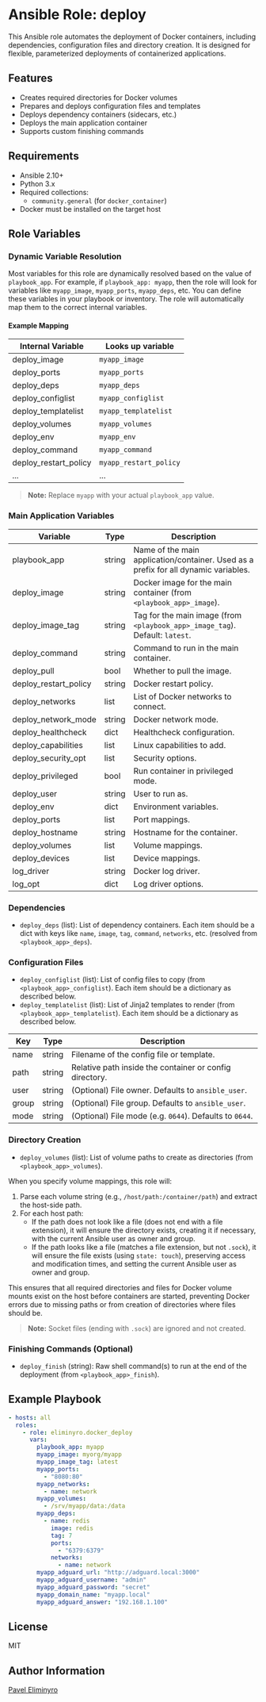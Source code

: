 # Ansible Role: deploy

This Ansible role automates the deployment of Docker containers, including
dependencies, configuration files and directory creation. It is designed for
flexible, parameterized deployments of containerized applications.

## Features

- Creates required directories for Docker volumes
- Prepares and deploys configuration files and templates
- Deploys dependency containers (sidecars, etc.)
- Deploys the main application container
- Supports custom finishing commands

## Requirements

- Ansible 2.10+
- Python 3.x
- Required collections:
  - `community.general` (for `docker_container`)
- Docker must be installed on the target host

## Role Variables

### Dynamic Variable Resolution

Most variables for this role are dynamically resolved based on the value of
`playbook_app`. For example, if `playbook_app: myapp`, then the role will look
for variables like `myapp_image`, `myapp_ports`, `myapp_deps`, etc. You can
define these variables in your playbook or inventory. The role will
automatically map them to the correct internal variables.

#### Example Mapping

| Internal Variable     | Looks up variable      |
| --------------------- | ---------------------- |
| deploy_image          | `myapp_image`          |
| deploy_ports          | `myapp_ports`          |
| deploy_deps           | `myapp_deps`           |
| deploy_configlist     | `myapp_configlist`     |
| deploy_templatelist   | `myapp_templatelist`   |
| deploy_volumes        | `myapp_volumes`        |
| deploy_env            | `myapp_env`            |
| deploy_command        | `myapp_command`        |
| deploy_restart_policy | `myapp_restart_policy` |
| ...                   | ...                    |

> **Note:** Replace `myapp` with your actual `playbook_app` value.

### Main Application Variables

| Variable              | Type   | Description                                                                         |
| --------------------- | ------ | ----------------------------------------------------------------------------------- |
| playbook_app          | string | Name of the main application/container. Used as a prefix for all dynamic variables. |
| deploy_image          | string | Docker image for the main container (from `<playbook_app>_image`).                  |
| deploy_image_tag      | string | Tag for the main image (from `<playbook_app>_image_tag`). Default: `latest`.        |
| deploy_command        | string | Command to run in the main container.                                               |
| deploy_pull           | bool   | Whether to pull the image.                                                          |
| deploy_restart_policy | string | Docker restart policy.                                                              |
| deploy_networks       | list   | List of Docker networks to connect.                                                 |
| deploy_network_mode   | string | Docker network mode.                                                                |
| deploy_healthcheck    | dict   | Healthcheck configuration.                                                          |
| deploy_capabilities   | list   | Linux capabilities to add.                                                          |
| deploy_security_opt   | list   | Security options.                                                                   |
| deploy_privileged     | bool   | Run container in privileged mode.                                                   |
| deploy_user           | string | User to run as.                                                                     |
| deploy_env            | dict   | Environment variables.                                                              |
| deploy_ports          | list   | Port mappings.                                                                      |
| deploy_hostname       | string | Hostname for the container.                                                         |
| deploy_volumes        | list   | Volume mappings.                                                                    |
| deploy_devices        | list   | Device mappings.                                                                    |
| log_driver            | string | Docker log driver.                                                                  |
| log_opt               | dict   | Log driver options.                                                                 |

### Dependencies

- `deploy_deps` (list): List of dependency containers. Each item should be a
  dict with keys like `name`, `image`, `tag`, `command`, `networks`, etc.
  (resolved from `<playbook_app>_deps`).

### Configuration Files

- `deploy_configlist` (list): List of config files to copy (from
  `<playbook_app>_configlist`). Each item should be a dictionary as described
  below.
- `deploy_templatelist` (list): List of Jinja2 templates to render (from
  `<playbook_app>_templatelist`). Each item should be a dictionary as described
  below.

| Key   | Type   | Description                                             |
| ----- | ------ | ------------------------------------------------------- |
| name  | string | Filename of the config file or template.                |
| path  | string | Relative path inside the container or config directory. |
| user  | string | (Optional) File owner. Defaults to `ansible_user`.      |
| group | string | (Optional) File group. Defaults to `ansible_user`.      |
| mode  | string | (Optional) File mode (e.g. `0644`). Defaults to `0644`. |

### Directory Creation

- `deploy_volumes` (list): List of volume paths to create as directories (from
  `<playbook_app>_volumes`).

When you specify volume mappings, this role will:

1. Parse each volume string (e.g., `/host/path:/container/path`) and extract the
   host-side path.
2. For each host path:
   - If the path does not look like a file (does not end with a file extension),
     it will ensure the directory exists, creating it if necessary, with the
     current Ansible user as owner and group.
   - If the path looks like a file (matches a file extension, but not `.sock`),
     it will ensure the file exists (using `state: touch`), preserving access
     and modification times, and setting the current Ansible user as owner and
     group.

This ensures that all required directories and files for Docker volume mounts
exist on the host before containers are started, preventing Docker errors due to
missing paths or from creation of directories where files should be.

> **Note:** Socket files (ending with `.sock`) are ignored and not created.

### Finishing Commands (Optional)

- `deploy_finish` (string): Raw shell command(s) to run at the end of the
  deployment (from `<playbook_app>_finish`).

## Example Playbook

```yaml
- hosts: all
  roles:
    - role: eliminyro.docker_deploy
      vars:
        playbook_app: myapp
        myapp_image: myorg/myapp
        myapp_image_tag: latest
        myapp_ports:
          - "8080:80"
        myapp_networks:
          - name: network
        myapp_volumes:
          - /srv/myapp/data:/data
        myapp_deps:
          - name: redis
            image: redis
            tag: 7
            ports:
              - "6379:6379"
            networks:
              - name: network
        myapp_adguard_url: "http://adguard.local:3000"
        myapp_adguard_username: "admin"
        myapp_adguard_password: "secret"
        myapp_domain_name: "myapp.local"
        myapp_adguard_answer: "192.168.1.100"
```

## License

MIT

## Author Information

[Pavel Eliminyro](https://bc.eliminyro.me)
